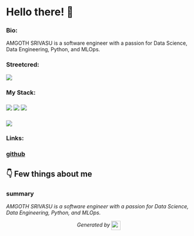 
# Hello there! 👋


### Bio:

AMGOTH SRIVASU is a software engineer with a passion for Data Science, Data Engineering, Python, and MLOps.
            

### Streetcred:

<a href="https://www.tublian.com/profile/Amgothsrivasu?ss=true"><img src="https://rd3ps1doua.execute-api.us-east-1.amazonaws.com/dev/ft/profile/streetcred/badge/Amgothsrivasu?type=without_score"></a>

### My Stack:

### <img src="https://rd3ps1doua.execute-api.us-east-1.amazonaws.com/dev/ft/profile/streetcred/github/tag/Data%20Science"/> <img src="https://rd3ps1doua.execute-api.us-east-1.amazonaws.com/dev/ft/profile/streetcred/github/tag/Data%20Engineering"/> <img src="https://rd3ps1doua.execute-api.us-east-1.amazonaws.com/dev/ft/profile/streetcred/github/tag/Python"/>

### <img src="https://rd3ps1doua.execute-api.us-east-1.amazonaws.com/dev/ft/profile/streetcred/github/tag/MLOps"/>

### 

### Links:

### <a href="https://www.github.com/Amgothsrivasu">github</a>

## 👇 Few things about me


<div>

            

### summary
*AMGOTH SRIVASU is a software engineer with a passion for Data Science, Data Engineering, Python, and MLOps.*

            
</div>




<p align="center">
<i>Generated by <a href="https://www.tublian.com/"><img src="https://tublian-newsletter-assets.s3.amazonaws.com/just-logo.png" width="25" style="vertical-align: middle"/></i>
</p>

